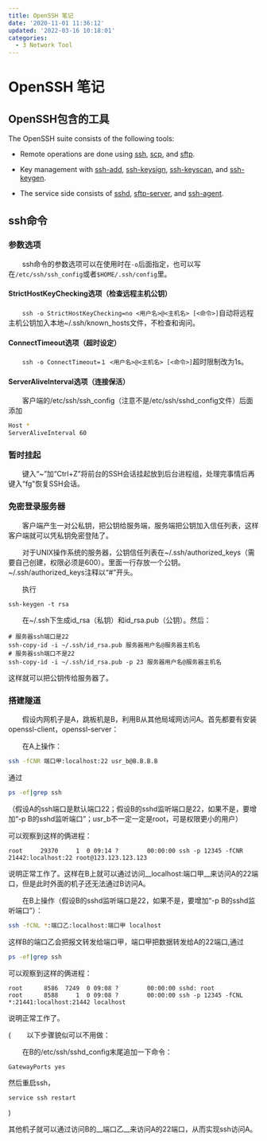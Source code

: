 ```yaml
---
title: OpenSSH 笔记
date: '2020-11-01 11:36:12'
updated: '2022-03-16 10:18:01'
categories:
  - 3 Network Tool
---
```

# OpenSSH 笔记

## OpenSSH包含的工具

The OpenSSH suite consists of the following tools:

- Remote operations are done using [ssh](https://man.openbsd.org/?query=ssh&sektion=1), [scp](https://man.openbsd.org/?query=scp&sektion=1), and [sftp](https://man.openbsd.org/?query=sftp&sektion=1).

- Key management with [ssh-add](https://man.openbsd.org/?query=ssh-add&sektion=1), [ssh-keysign](https://man.openbsd.org/?query=ssh-keysign&sektion=8), [ssh-keyscan](https://man.openbsd.org/?query=ssh-keyscan&sektion=1), and [ssh-keygen](https://man.openbsd.org/?query=ssh-keygen&sektion=1).
- The service side consists of [sshd](https://man.openbsd.org/?query=sshd&sektion=8), [sftp-server](https://man.openbsd.org/?query=sftp-server&sektion=8), and [ssh-agent](https://man.openbsd.org/?query=ssh-agent&sektion=1).

## ssh命令

###  参数选项

　　ssh命令的参数选项可以在使用时在`-o`后面指定，也可以写在`/etc/ssh/ssh_config`或者`$HOME/.ssh/config`里。

####  StrictHostKeyChecking选项（检查远程主机公钥）

　　`ssh -o StrictHostKeyChecking=no <用户名>@<主机名> [<命令>]`自动将远程主机公钥加入本地~/.ssh/known_hosts文件，不检查和询问。

####  ConnectTimeout选项（超时设定）

　　`ssh -o ConnectTimeout=１ <用户名>@<主机名> [<命令>]`超时限制改为1s。

####  ServerAliveInterval选项（连接保活）

　　客户端的/etc/ssh/ssh_config（注意不是/etc/ssh/sshd_config文件）后面添加

```sh
Host *
ServerAliveInterval 60
```

### 暂时挂起

　　键入“~”加“Ctrl+Z”将前台的SSH会话挂起放到后台进程组，处理完事情后再键入“fg"恢复SSH会话。

### 免密登录服务器

　　客户端产生一对公私钥，把公钥给服务端，服务端把公钥加入信任列表，这样客户端就可以凭私钥免密登陆了。

　　对于UNIX操作系统的服务器，公钥信任列表在~/.ssh/authorized_keys（需要自己创建，权限必须是600）。里面一行存放一个公钥。~/.ssh/authorized_keys注释以“#”开头。

　　执行

```shell
ssh-keygen -t rsa
```

　　在~/.ssh下生成id_rsa（私钥）和id_rsa.pub（公钥）。然后：

```shell
# 服务器ssh端口是22
ssh-copy-id -i ~/.ssh/id_rsa.pub 服务器用户名@服务器主机名
# 服务器ssh端口不是22
ssh-copy-id -i ~/.ssh/id_rsa.pub -p 23 服务器用户名@服务器主机名
```

这样就可以把公钥传给服务器了。

### 搭建隧道

　　假设内网机子是A，跳板机是B，利用B从其他局域网访问A。首先都要有安装openssl-client，openssl-server：

　　在A上操作：

```sh
ssh -fCNR 端口甲:localhost:22 usr_b@B.B.B.B
```
通过

```sh
ps -ef|grep ssh
```

（假设A的ssh端口是默认端口22；假设B的sshd监听端口是22，如果不是，要增加“-p B的sshd监听端口”；usr_b不一定一定是root，可是权限更小的用户）

可以观察到这样的俩进程：

```
root     29370     1  0 09:14 ?        00:00:00 ssh -p 12345 -fCNR 21442:localhost:22 root@123.123.123.123
```

说明正常工作了。这样在B上就可以通过访问__localhost:端口甲__来访问A的22端口，但是此时外面的机子还无法通过B访问A。

　　在B上操作（假设B的sshd监听端口是22，如果不是，要增加“-p B的sshd监听端口”）：

```sh
ssh -fCNL *:端口乙:localhost:端口甲 localhost
```

这样B的端口乙会把报文转发给端口甲，端口甲把数据转发给A的22端口,通过

```sh
ps -ef|grep ssh
```

可以观察到这样的俩进程：

```
root      8586  7249  0 09:08 ?        00:00:00 sshd: root
root      8588     1  0 09:08 ?        00:00:00 ssh -p 12345 -fCNL *:21441:localhost:21442 localhost
```

说明正常工作了。

(
　　以下步骤貌似可以不用做：

　　在B的/etc/ssh/sshd_config末尾追加一下命令：

```
GatewayPorts yes
```

然后重启ssh，

```sh
service ssh restart
```

)

其他机子就可以通过访问B的__端口乙__来访问A的22端口，从而实现ssh访问A。
